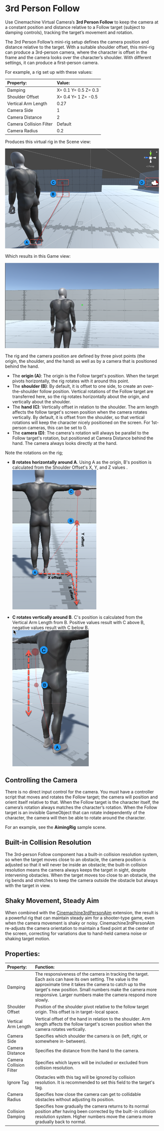 # 3rd Person Follow
Use Cinemachine Virtual Camera’s **3rd Person Follow** to keep the camera at a constant position and distance relative to a Follow target (subject to damping controls), tracking the target’s movement and rotation.

The 3rd Person Follow’s mini-rig setup defines the camera position and distance relative to the target. With a suitable shoulder offset, this mini-rig can produce a 3rd-person camera, where the character is offset in the frame and the camera looks over the character’s shoulder. With different settings, it can produce a first-person camera.

For example, a rig set up with these values:


| **Property:**           | **Value:**               |
| :---------------------- | :----------------------- |
| Damping                 | X= 0.1   Y= 0.5   Z= 0.3 |
| Shoulder Offset         | X= 0.4   Y= 1   Z= -0.5  |
| Vertical Arm Length     | 0.27                     |
| Camera Side             | 1                        |
| Camera Distance         | 2                        |
| Camera Collision Filter | Default                  |
| Camera Radius           | 0.2                      |

Produces this virtual rig in the Scene view:




![](images/CinemachineRigSceneView.png)

Which results in this Game view:



![](images/CinemachineRigGameViewExample.png)





The rig and the camera position are defined by three pivot points (the origin, the shoulder, and the hand) as well as by a camera that is positioned behind the hand.

- The **origin (A)**: The origin is the Follow target's position. When the target pivots horizontally, the rig rotates with it around this point.
- The **shoulder (B)**: By default, it is offset to one side, to create an over-the-shoulder follow position. Vertical rotations of the Follow target are transferred here, so the rig rotates horizontally about the origin, and vertically about the shoulder.
- The **hand (C)**: Vertically offset in relation to the shoulder. The arm length affects the follow target's screen position when the camera rotates vertically. By default, it is offset from the shoulder, so that vertical rotations will keep the character nicely positioned on the screen. For 1st-person cameras, this can be set to 0.
- The **camera (D)**: The camera's rotation will always be parallel to the Follow target's rotation, but positioned at Camera Distance behind the hand. The camera always looks directly at the hand. 

Note the rotations on the rig;</br>

- **B rotates horizontally around A**. Using A as the origin, B's position is calculated from the Shoulder Offset's X, Y, and Z values .</br>
   ![](images/CMShoulderOffsetexample.png)

- **C rotates vertically around B**. C's position is calculated from the Vertical Arm Length from B. Positive values result with C above B, negative values result with C below B.</br>
   ![](images/CMVerticalDistanceexample.png) 



## Controlling the Camera

There is no direct input control for the camera. You must have a controller script that moves and rotates the Follow target; the camera will position and orient itself relative to that. When the Follow target is the character itself, the camera’s rotation always matches the character’s rotation. When the Follow target is an invisible GameObject that can rotate independently of the character, the camera will then be able to rotate around the character.

For an example, see the **AimingRig** sample scene.


## Built-in Collision Resolution

The 3rd-person Follow component has a built-in collision resolution system, so when the target moves close to an obstacle, the camera position is adjusted so that it will never be inside an obstacle; the built-in collision resolution means the camera always keeps the target in sight, despite intervening obstacles. When the target moves too close to an obstacle, the rig bends and stretches to keep the camera outside the obstacle but always with the target in view.

## Shaky Movement, Steady Aim

When combined with the [Cinemachine3rdPersonAim](Cinemachine3rdPersonAim.md) extension, the result is a powerful rig that can maintain steady aim for a shooter-type game, even when the camera movement is shaky or noisy. Cinemachine3rdPersonAim re-adjusts the camera orientation to maintain a fixed point at the center of the screen, correcting for variations due to hand-held camera noise or shaking target motion.

## Properties:

|**Property:**|**Function:**|
|:---|:---|
| Damping                 | The responsiveness of the camera in tracking the target. Each axis can have its own setting. The value is the approximate time it takes the camera to catch up to the target's new position. Small numbers make the camera more responsive. Larger numbers make the camera respond more slowly. |
| Shoulder Offset         | Position of the shoulder pivot relative to the follow target origin. This offset is in target-local space. |
| Vertical Arm Length     | Vertical offset of the hand in relation to the shoulder. Arm length affects the follow target's screen position when the camera rotates vertically. |
| Camera Side             | Specifies which shoulder the camera is on (left, right, or somewhere in-between). |
| Camera Distance         | Specifies the distance from the hand to the camera.                |
| Camera Collision Filter | Specifies which layers will be included or excluded from collision resolution. |
| Ignore Tag              | Obstacles with this tag will be ignored by collision resolution. It is recommended to set this field to the target's tag. |
| Camera Radius           | Specifies how close the camera can get to collidable obstacles without adjusting its position. |
| Collision Damping       | Specifies how gradually the camera returns to its normal position after having been corrected by the built-in collision resolution system. Higher numbers move the camera more gradually back to normal.|
